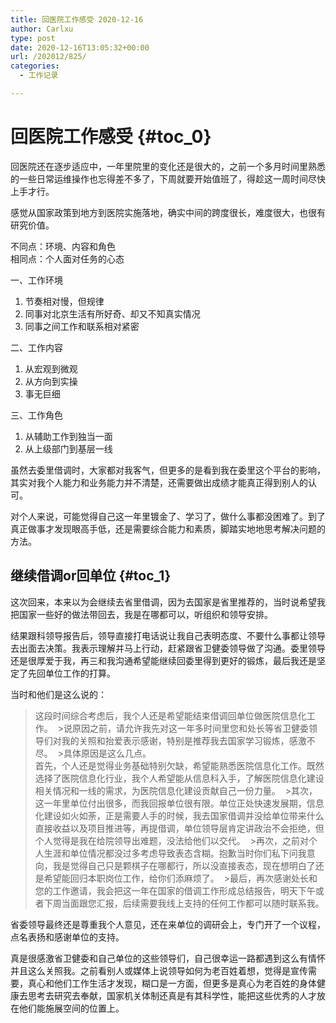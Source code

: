 ```yaml
---
title: 回医院工作感受 2020-12-16
author: Carlxu
type: post
date: 2020-12-16T13:05:32+00:00
url: /202012/825/
categories:
  - 工作记录

---
```

# 回医院工作感受 {#toc_0}

回医院还在逐步适应中，一年里院里的变化还是很大的，之前一个多月时间里熟悉的一些日常运维操作也忘得差不多了，下周就要开始值班了，得趁这一周时间尽快上手才行。

感觉从国家政策到地方到医院实施落地，确实中间的跨度很长，难度很大，也很有研究价值。

不同点：环境、内容和角色  
相同点：个人面对任务的心态

<!--more-->

一、工作环境

  1. 节奏相对慢，但规律
  2. 同事对北京生活有所好奇、却又不知真实情况
  3. 同事之间工作和联系相对紧密

二、工作内容

  1. 从宏观到微观
  2. 从方向到实操
  3. 事无巨细

三、工作角色

  1. 从辅助工作到独当一面
  2. 从上级部门到基层一线

虽然去委里借调时，大家都对我客气，但更多的是看到我在委里这个平台的影响，其实对我个人能力和业务能力并不清楚，还需要做出成绩才能真正得到别人的认可。

对个人来说，可能觉得自己这一年里镀金了、学习了，做什么事都没困难了。到了真正做事才发现眼高手低，还是需要综合能力和素质，脚踏实地地思考解决问题的方法。

## 继续借调or回单位 {#toc_1}

这次回来，本来以为会继续去省里借调，因为去国家是省里推荐的，当时说希望我把国家一些好的做法带回去，我是在哪都可以，听组织和领导安排。

结果跟科领导报告后，领导直接打电话说让我自己表明态度、不要什么事都让领导去出面去决策。我表示理解并马上行动，赶紧跟省卫健委领导做了沟通。委里领导还是很厚爱于我，再三和我沟通希望能继续回委里得到更好的锻炼，最后我还是坚定了先回单位工作的打算。

当时和他们是这么说的：

> 这段时间综合考虑后，我个人还是希望能结束借调回单位做医院信息化工作。  >说原因之前，请允许我先对这一年多时间里您和处长等省卫健委领导们对我的关照和抬爱表示感谢，特别是推荐我去国家学习锻炼，感激不尽。  >具体原因是这么几点。   
> 首先，个人还是觉得业务基础特别欠缺，希望能熟悉医院信息化工作。既然选择了医院信息化行业，我个人希望能从信息科入手，了解医院信息化建设相关情况和一线的需求，为医院信息化建设贡献自己一份力量。  >其次，这一年里单位付出很多，而我回报单位很有限。单位正处快速发展期，信息化建设如火如荼，正是需要人手的时候，我去国家借调并没给单位带来什么直接收益以及项目推进等，再提借调，单位领导层肯定讲政治不会拒绝，但个人觉得是我在给院领导出难题，没法给他们以交代。  >再次，之前对个人生涯和单位情况都没过多考虑导致表态含糊。抱歉当时你们私下问我意向，我是觉得自己只是颗棋子在哪都行，所以没直接表态，现在想明白了还是希望能回归本职岗位工作，给你们添麻烦了。  >最后，再次感谢处长和您的工作邀请，我会把这一年在国家的借调工作形成总结报告，明天下午或者下周当面跟您汇报，后续需要我线上支持的任何工作都可以随时联系我。

省委领导最终还是尊重我个人意见，还在来单位的调研会上，专门开了一个议程，点名表扬和感谢单位的支持。

真是很感激省卫健委和自己单位的这些领导们，自己很幸运一路都遇到这么有情怀并且这么关照我。之前看别人或媒体上说领导如何为老百姓着想，觉得是宣传需要，真心和他们工作生活才发现，糊口是一方面，但更多是真心为老百姓的身体健康去思考去研究去奉献，国家机关体制还真是有其科学性，能把这些优秀的人才放在他们能施展空间的位置上。  
 
